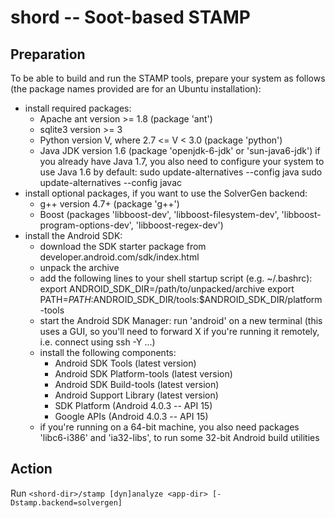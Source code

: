 shord -- Soot-based STAMP
=========================

Preparation
-----------

To be able to build and run the STAMP tools, prepare your system as follows
(the package names provided are for an Ubuntu installation):

* install required packages:
    * Apache ant version >= 1.8 (package 'ant')
    * sqlite3 version >= 3
    * Python version V, where 2.7 <= V < 3.0 (package 'python')
    * Java JDK version 1.6 (package 'openjdk-6-jdk' or 'sun-java6-jdk')
      if you already have Java 1.7, you also need to configure your system to
      use Java 1.6 by default:
        sudo update-alternatives --config java
        sudo update-alternatives --config javac
* install optional packages, if you want to use the SolverGen backend:
    * g++ version 4.7+ (package 'g++')
    * Boost (packages 'libboost-dev', 'libboost-filesystem-dev',
             'libboost-program-options-dev', 'libboost-regex-dev')
* install the Android SDK:
    * download the SDK starter package from developer.android.com/sdk/index.html
    * unpack the archive
    * add the following lines to your shell startup script (e.g. ~/.bashrc):
        export ANDROID_SDK_DIR=/path/to/unpacked/archive
        export PATH=$PATH:$ANDROID_SDK_DIR/tools:$ANDROID_SDK_DIR/platform-tools
    * start the Android SDK Manager: run 'android' on a new terminal (this uses
      a GUI, so you'll need to forward X if you're running it remotely, i.e.
      connect using ssh -Y ...)
    * install the following components:
        * Android SDK Tools (latest version)
        * Android SDK Platform-tools (latest version)
        * Android SDK Build-tools (latest version)
        * Android Support Library (latest version)
        * SDK Platform (Android 4.0.3 -- API 15)
        * Google APIs (Android 4.0.3 -- API 15)
    * if you're running on a 64-bit machine, you also need packages 'libc6-i386'
      and 'ia32-libs', to run some 32-bit Android build utilities

Action
-------

Run `<shord-dir>/stamp [dyn]analyze <app-dir> [-Dstamp.backend=solvergen]`
